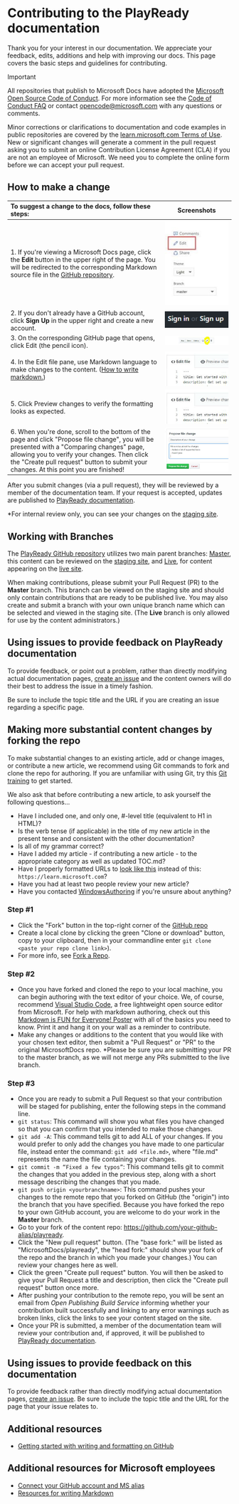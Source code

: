# Contributing to the PlayReady documentation

Thank you for your interest in our documentation. We appreciate your feedback, edits, additions and help with improving our docs. This page covers the basic steps and guidelines for contributing.

> [!IMPORTANT]
> All repositories that publish to Microsoft Docs have adopted the [Microsoft Open Source Code of Conduct](https://opensource.microsoft.com/codeofconduct/). For more information see the [Code of Conduct FAQ](https://opensource.microsoft.com/codeofconduct/faq/) or contact [opencode@microsoft.com](mailto:opencode@microsoft.com) with any questions or comments.<br> 
>
> Minor corrections or clarifications to documentation and code examples in public repositories are covered by the [learn.microsoft.com Terms of Use](https://learn.microsoft.com/legal/termsofuse). New or significant changes will generate a comment in the pull request asking you to submit an online Contribution License Agreement (CLA) if you are not an employee of Microsoft. We need you to complete the online form before we can accept your pull request.

## How to make a change

| To suggest a change to the docs, follow these steps: | Screenshots |
| :------------------- | :--------: |
| 1. If you're viewing a Microsoft Docs page, click the **Edit** button in the upper right of the page.  You will be redirected to the corresponding Markdown source file in the [GitHub repository](https://github.com/MicrosoftDocs/playready). | ![Edit Button](docs/images/edit_button.jpg) |
| 2. If you don't already have a GitHub account, click **Sign Up** in the upper right and create a new account. | ![Signup button](docs/images/signup-for-github-button.png)|
| 3. On the corresponding GitHub page that opens, click Edit (the pencil icon). | ![Pencil button](docs/images/pencil_button.jpg)|
| 4. In the Edit file pane, use Markdown language to make changes to the content. ([How to write markdown.](https://help.github.com/articles/basic-writing-and-formatting-syntax/))| ![Edit File](docs/images/edit-in-github.png)|
| 5. Click Preview changes to verify the formatting looks as expected. | ![Preview changes](docs/images/edit-in-github.png)|
| 6. When you're done, scroll to the bottom of the page and click "Propose file change", you will be presented with a "Comparing changes" page, allowing you to verify your changes. Then click the "Create pull request" button to submit your changes. At this point you are finished! | ![Propose a change](docs/images/propose.jpg)|

After you submit changes (via a pull request), they will be reviewed by a member of the documentation team. If your request is accepted, updates are published to [PlayReady documentation](https://learn.microsoft.com/playready).

*For internal review only, you can see your changes on the [staging site](https://review.learn.microsoft.com/collaborate/?branch=main).

## Working with Branches

The [PlayReady GitHub repository](https://github.com/MicrosoftDocs/playready) utilizes two main parent branches: [Master](https://github.com/MicrosoftDocs/playready/tree/master), this content can be reviewed on the [staging site](https://review.learn.microsoft.com/windows/playready), and [Live](https://github.com/MicrosoftDocs/MicrosoftCollaboratePortal/tree/live), for content appearing on the [live site](https://learn.microsoft.com/windows/playready). 

When making contributions, please submit your Pull Request (PR) to the **Master** branch. This branch can be viewed on the staging site and should only contain contributions that are ready to be published live. You may also create and submit a branch with your own unique branch name which can be selected and viewed in the staging site. (The **Live** branch is only allowed for use by the content administrators.)

## Using issues to provide feedback on PlayReady documentation

To provide feedback, or point out a problem, rather than directly modifying actual documentation pages, [create an issue](https://github.com/MicrosoftDocs/playready/issues) and the content owners will do their best to address the issue in a timely fashion.

Be sure to include the topic title and the URL if you are creating an issue regarding a specific page.


## Making more substantial content changes by forking the repo

To make substantial changes to an existing article, add or change images, or contribute a new article, we recommend using Git commands to fork and clone the repo for authoring. If you are unfamiliar with using Git, try this [Git training](https://try.github.io/) to get started.

We also ask that before contributing a new article, to ask yourself the following questions...

* Have I included one, and only one, #-level title (equivalent to H1 in HTML)? 
* Is the verb tense (if applicable) in the title of my new article in the present tense and consistent with the other documentation?
* Is all of my grammar correct?
* Have I added my article - if contributing a new article - to the appropriate category as well as updated TOC.md?
* Have I properly formatted URLs to [look like this](https://learn.microsoft.com) instead of this: `https://learn.microsoft.com`?
* Have you had at least two people review your new article?
* Have you contacted [WindowsAuthoring](mailto:windowsauthoring@microsoft.com) if you're unsure about anything?

### Step #1
- Click the "Fork" button in the top-right corner of the [GitHub repo](https://github.com/MicrosoftDocs/playready)
- Create a local clone by clicking the green "Clone or download" button, copy to your clipboard, then in your commandline enter `git clone <paste your repo clone link>`).
- For more info, see [Fork a Repo](https://help.github.com/articles/fork-a-repo/). 

### Step #2
- Once you have forked and cloned the repo to your local machine, you can begin authoring with the text editor of your choice.  We, of course, recommend [Visual Studio Code](https://code.visualstudio.com/), a free lightweight open source editor from Microsoft. For help with markdown authoring, check out this [Markdown is FUN for Everyone! Poster](docs/images/HowToWriteMarkdownPoster.pdf) with all of the basics you need to know. Print it and hang it on your wall as a reminder to contribute.
- Make any changes or additions to the content that you would like with your chosen text editor, then submit a "Pull Request" or "PR" to the original MicrosoftDocs repo. *Please be sure you are submitting your PR to the master branch, as we will not merge any PRs submitted to the live branch.
 
### Step #3 
- Once you are ready to submit a Pull Request so that your contribution will be staged for publishing, enter the following steps in the command line.
- `git status`: This command will show you what files you have changed so that you can confirm that you intended to make those changes. 
- `git add -A`: This command tells git to add ALL of your changes. If you would prefer to only add the changes you have made to one particular file, instead enter the command: `git add <file.md>`, where "file.md" represents the name the file containing your changes.
- `git commit -m “Fixed a few typos”`: This command tells git to commit the changes that you added in the previous step, along with a short message describing the changes that you made.
- `git push origin <yourbranchname>`: This command pushes your changes to the remote repo that you forked on GitHub (the "origin") into the branch that you have specified. Because you have forked the repo to your own GitHub account, you are welcome to do your work in the **Master** branch. 
- Go to your fork of the content repo: https://github.com/your-github-alias/playready.
- Click the "New pull request" button. (The "base fork:" will be listed as "MicrosoftDocs/playready", the "head fork:" should show your fork of the repo and the branch in which you made your changes.) You can review your changes here as well. 
- Click the green "Create pull request" button. You will then be asked to give your Pull Request a title and description, then click the "Create pull request" button once more.
- After pushing your contribution to the remote repo, you will be sent an email from *Open Publishing Build Service* informing whether your contribution built successfully and linking to any error warnings such as broken links, click the links to see your content staged on the site.
- Once your PR is submitted, a member of the documentation team will review your contribution and, if approved, it will be published to [PlayReady documentation](https://learn.microsoft.com/playready).

## Using issues to provide feedback on this documentation

To provide feedback rather than directly modifying actual documentation pages, [create an issue](https://github.com/MicrosoftDocs/playready/issues). Be sure to include the topic title and the URL for the page that your issue relates to.

## Additional resources
- [Getting started with writing and formatting on GitHub](https://help.github.com/articles/getting-started-with-writing-and-formatting-on-github/)

## Additional resources for Microsoft employees
- [Connect your GitHub account and MS alias](https://review.learn.microsoft.com/windows-authoring-guide/github-account#2-connect-your-github-account-and-ms-alias-on-the-microsoft-open-source-portal)
- [Resources for writing Markdown](https://review.learn.microsoft.com/windows-authoring-guide/writing-guidance/writing-markdown)
